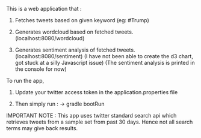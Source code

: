 This is a web application that :

1) Fetches tweets based on given keyword (eg: #Trump)

2) Generates wordcloud based on fetched tweets. (localhost:8080/wordcloud)

3) Generates sentiment analysis of fetched tweets. (localhost:8080/sentiment)
(I have not been able to create the d3 chart, got stuck at a silly Javascript issue)
(The sentiment analysis is printed in the console for now)

To run the app,

1) Update your twitter access token in the application.properties file

2) Then simply run :
-> gradle bootRun

IMPORTANT NOTE : This app uses twitter standard search api which retrieves tweets
from a sample set from past 30 days. Hence not all search terms may give back results.




